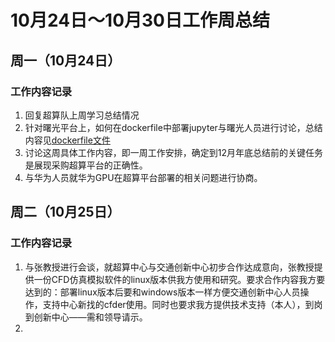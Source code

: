 # 10月24日～10月30日工作周总结



## 周一（10月24日）

### 工作内容记录

1. 回复超算队上周学习总结情况
2. 针对曙光平台上，如何在dockerfile中部署jupyter与曙光人员进行讨论，总结内容见[dockerfile文件](../曙光平台相关总结/曙光平台dockerfile.md)
3. 讨论这周具体工作内容，即一周工作安排，确定到12月年底总结前的关键任务是展现采购超算平台的正确性。
4. 与华为人员就华为GPU在超算平台部署的相关问题进行协商。

## 周二（10月25日）

### 工作内容记录
1. 与张教授进行会谈，就超算中心与交通创新中心初步合作达成意向，张教授提供一份CFD仿真模拟软件的linux版本供我方使用和研究。要求合作内容我方要达到的：部署linux版本后要和windows版本一样方便交通创新中心人员操作，支持中心新找的cfder使用。同时也要求我方提供技术支持（本人），到岗到创新中心——需和领导请示。
2. 